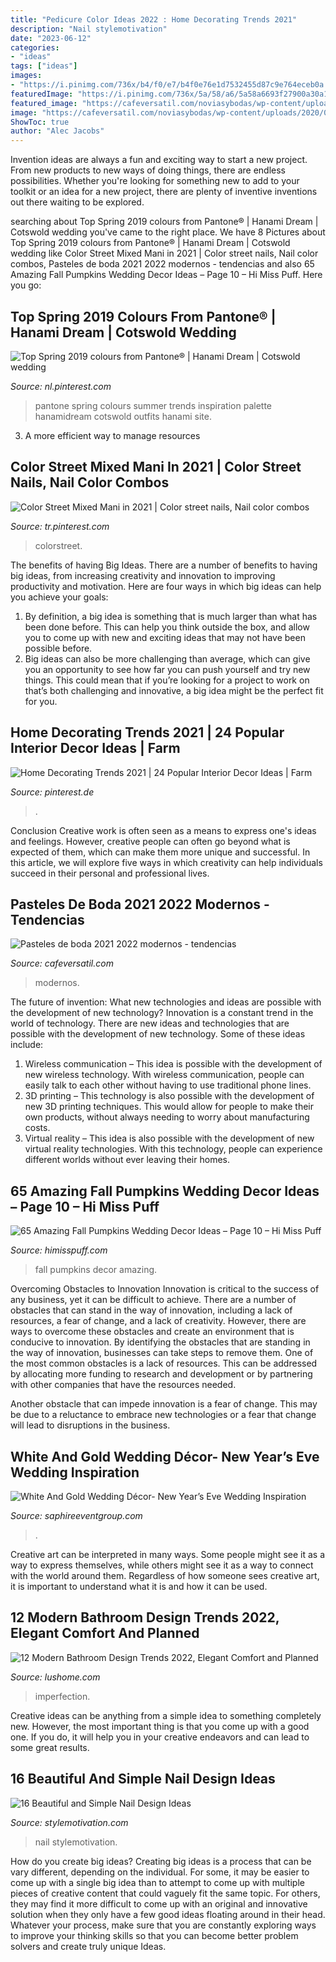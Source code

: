 ```yaml
---
title: "Pedicure Color Ideas 2022 : Home Decorating Trends 2021"
description: "Nail stylemotivation"
date: "2023-06-12"
categories:
- "ideas"
tags: ["ideas"]
images:
- "https://i.pinimg.com/736x/b4/f0/e7/b4f0e76e1d7532455d87c9e764eceb0a.jpg"
featuredImage: "https://i.pinimg.com/736x/5a/58/a6/5a58a6693f27900a30a16c157c599732.jpg"
featured_image: "https://cafeversatil.com/noviasybodas/wp-content/uploads/2020/09/37-500x847.jpg"
image: "https://cafeversatil.com/noviasybodas/wp-content/uploads/2020/09/37-500x847.jpg"
ShowToc: true
author: "Alec Jacobs"
---
```



Invention ideas are always a fun and exciting way to start a new project. From new products to new ways of doing things, there are endless possibilities. Whether you're looking for something new to add to your toolkit or an idea for a new project, there are plenty of inventive inventions out there waiting to be explored.

	

		
searching about Top Spring 2019 colours from Pantone® | Hanami Dream | Cotswold wedding you've came to the right place. We have 8 Pictures about Top Spring 2019 colours from Pantone® | Hanami Dream | Cotswold wedding like Color Street Mixed Mani in 2021 | Color street nails, Nail color combos, Pasteles de boda 2021 2022 modernos - tendencias and also 65 Amazing Fall Pumpkins Wedding Decor Ideas – Page 10 – Hi Miss Puff. Here you go:
		
    
## Top Spring 2019 Colours From Pantone® | Hanami Dream | Cotswold Wedding

<img loading=lazy src="https://i.pinimg.com/736x/5e/15/a1/5e15a14f12a0143ccf4c0ab8ffdd8118.jpg" onerror="this.onerror=null;this.src='https://tse1.mm.bing.net/th?id=OIP.2DSy93JK29q4FOYu2pH7yQHaLG&amp;pid=15.1';" alt="Top Spring 2019 colours from Pantone® | Hanami Dream | Cotswold wedding">

_Source: nl.pinterest.com_

>pantone spring colours summer trends inspiration palette hanamidream cotswold outfits hanami site. 

	

3. A more efficient way to manage resources

    
## Color Street Mixed Mani In 2021 | Color Street Nails, Nail Color Combos

<img loading=lazy src="https://i.pinimg.com/736x/5a/58/a6/5a58a6693f27900a30a16c157c599732.jpg" onerror="this.onerror=null;this.src='https://tse4.mm.bing.net/th?id=OIP.iIc-a_7BZww7JmegzU00HQHaJ3&amp;pid=15.1';" alt="Color Street Mixed Mani in 2021 | Color street nails, Nail color combos">

_Source: tr.pinterest.com_

>colorstreet. 

	

The benefits of having Big Ideas.
There are a number of benefits to having big ideas, from increasing creativity and innovation to improving productivity and motivation. Here are four ways in which big ideas can help you achieve your goals: 
1. By definition, a big idea is something that is much larger than what has been done before. This can help you think outside the box, and allow you to come up with new and exciting ideas that may not have been possible before. 
2. Big ideas can also be more challenging than average, which can give you an opportunity to see how far you can push yourself and try new things. This could mean that if you’re looking for a project to work on that’s both challenging and innovative, a big idea might be the perfect fit for you. 

    
## Home Decorating Trends 2021 | 24 Popular Interior Decor Ideas | Farm

<img loading=lazy src="https://i.pinimg.com/736x/b4/f0/e7/b4f0e76e1d7532455d87c9e764eceb0a.jpg" onerror="this.onerror=null;this.src='https://tse3.mm.bing.net/th?id=OIP.fRuxgh09h0LS1VfhVl4OCgHaJ3&amp;pid=15.1';" alt="Home Decorating Trends 2021 | 24 Popular Interior Decor Ideas | Farm">

_Source: pinterest.de_

>. 

	

Conclusion
Creative work is often seen as a means to express one's ideas and feelings. However, creative people can often go beyond what is expected of them, which can make them more unique and successful. In this article, we will explore five ways in which creativity can help individuals succeed in their personal and professional lives.

    
## Pasteles De Boda 2021 2022 Modernos - Tendencias

<img loading=lazy src="https://cafeversatil.com/noviasybodas/wp-content/uploads/2020/09/37-500x847.jpg" onerror="this.onerror=null;this.src='https://tse4.mm.bing.net/th?id=OIP.PSoeJUcLMKbAMb8AtCj0YQHaMi&amp;pid=15.1';" alt="Pasteles de boda 2021 2022 modernos - tendencias">

_Source: cafeversatil.com_

>modernos. 

	

The future of invention: What new technologies and ideas are possible with the development of new technology?
Innovation is a constant trend in the world of technology. There are new ideas and technologies that are possible with the development of new technology. Some of these ideas include: 
1) Wireless communication – This idea is possible with the development of new wireless technology. With wireless communication, people can easily talk to each other without having to use traditional phone lines. 
2) 3D printing – This technology is also possible with the development of new 3D printing techniques. This would allow for people to make their own products, without always needing to worry about manufacturing costs. 
3) Virtual reality – This idea is also possible with the development of new virtual reality technologies. With this technology, people can experience different worlds without ever leaving their homes.

    
## 65 Amazing Fall Pumpkins Wedding Decor Ideas – Page 10 – Hi Miss Puff

<img loading=lazy src="https://www.himisspuff.com/wp-content/uploads/2016/08/fall-pumpkin-wedding-aisle.jpg" onerror="this.onerror=null;this.src='https://tse2.mm.bing.net/th?id=OIP.NxrGRsVj5XxjIgpxXMhxGAHaLH&amp;pid=15.1';" alt="65 Amazing Fall Pumpkins Wedding Decor Ideas – Page 10 – Hi Miss Puff">

_Source: himisspuff.com_

>fall pumpkins decor amazing. 

	

Overcoming Obstacles to Innovation
Innovation is critical to the success of any business, yet it can be difficult to achieve. There are a number of obstacles that can stand in the way of innovation, including a lack of resources, a fear of change, and a lack of creativity. However, there are ways to overcome these obstacles and create an environment that is conducive to innovation.
By identifying the obstacles that are standing in the way of innovation, businesses can take steps to remove them. One of the most common obstacles is a lack of resources. This can be addressed by allocating more funding to research and development or by partnering with other companies that have the resources needed.

Another obstacle that can impede innovation is a fear of change. This may be due to a reluctance to embrace new technologies or a fear that change will lead to disruptions in the business.

    
## White And Gold Wedding Décor- New Year’s Eve Wedding Inspiration

<img loading=lazy src="https://www.saphireeventgroup.com/wp-content/uploads/files/4414/1935/9660/white_and_gold_wedding_decor_6.jpg" onerror="this.onerror=null;this.src='https://tse3.mm.bing.net/th?id=OIP.cwCyN2XViA7YHQfEGHS1BgAAAA&amp;pid=15.1';" alt="White And Gold Wedding Décor- New Year’s Eve Wedding Inspiration">

_Source: saphireeventgroup.com_

>. 

	

Creative art can be interpreted in many ways. Some people might see it as a way to express themselves, while others might see it as a way to connect with the world around them. Regardless of how someone sees creative art, it is important to understand what it is and how it can be used.

    
## 12 Modern Bathroom Design Trends 2022, Elegant Comfort And Planned

<img loading=lazy src="https://www.lushome.com/wp-content/uploads/2021/07/modern-bathroom-design-ideas-29.jpg" onerror="this.onerror=null;this.src='https://tse4.mm.bing.net/th?id=OIP.uZt7nAazRLdoZCZ-D1ANEgAAAA&amp;pid=15.1';" alt="12 Modern Bathroom Design Trends 2022, Elegant Comfort and Planned">

_Source: lushome.com_

>imperfection. 

	

Creative ideas can be anything from a simple idea to something completely new. However, the most important thing is that you come up with a good one. If you do, it will help you in your creative endeavors and can lead to some great results.

    
## 16 Beautiful And Simple Nail Design Ideas

<img loading=lazy src="https://www.stylemotivation.com/wp-content/uploads/2013/11/16-Beautiful-and-Simple-Nail-Designs-5-620x826.jpg" onerror="this.onerror=null;this.src='https://tse1.mm.bing.net/th?id=OIP.RCDav1BW2Lkl_xMgW6_RxgHaJ3&amp;pid=15.1';" alt="16 Beautiful and Simple Nail Design Ideas">

_Source: stylemotivation.com_

>nail stylemotivation. 

	

How do you create big ideas?
Creating big ideas is a process that can be vary different, depending on the individual. For some, it may be easier to come up with a single big idea than to attempt to come up with multiple pieces of creative content that could vaguely fit the same topic. For others, they may find it more difficult to come up with an original and innovative solution when they only have a few good ideas floating around in their head. Whatever your process, make sure that you are constantly exploring ways to improve your thinking skills so that you can become better problem solvers and create truly unique Ideas.

